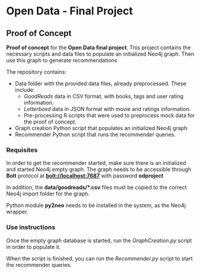 # Open Data - Final Project
## Proof of Concept

**Proof of concept** for the **Open Data final project**. This project contains the necessary scripts and data files to populate an initialized Neo4j graph. Then use this graph to generate recommendations

The repository contains:

* Data folder with the provided data files, already preprocessed. These include:
  - *GoodReads* data in CSV format, with books, tags and user rating information.
  - *Letterboxd* data in JSON format with movie and ratings information.
  - Pre-processing R scripts that were used to preprocess mock data for the proof of concept.
* Graph creation Python script that populates an initialized Neo4j graph
* Recommender Python script that runs the recommender queries.

### Requisites

In order to get the recommender started, make sure there is an initialized and started Neo4j empty graph. The graph needs to be accessible through **Bolt** protocol at **[bolt://localhost:7687](bolt://localhost:7687)** with password **odproject**

In addition, the **data/goodreads/*.csv** files must be copied to the correct Neo4j import folder for the graph.

Python module **py2neo** needs to be installed in the system, as the Neo4j wrapper.

### Use instructions

Once the empty graph database is started, run the *GraphCreation.py* script in order to populate it.

When the script is finished, you can run the *Recommender.py* script to start the recommender queries.